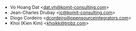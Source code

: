 - Vo Hoang Dat \<<dat.vh@komit-consulting.com>\>
- Jean-Charles Drubay \<<jc@komit-consulting.com>\>
- Diogo Cordeiro \<<dcordeiro@opensourceintegrators.com>\>
- Khoi (Kien Kim) \<<khoikk@trobz.com>\>
